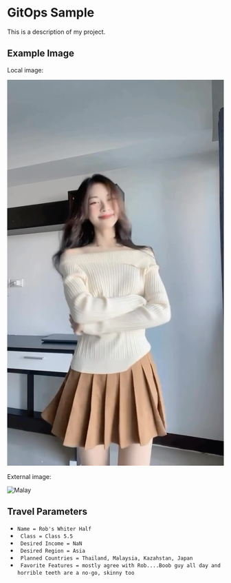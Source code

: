 # GitOps Sample

This is a description of my project.

## Example Image
Local image:

![Thai](images/thai.jpg)

External image:

![Malay](https://as1.ftcdn.net/v2/jpg/01/83/57/50/1000_F_183575057_Ds4e51TuR08IasMWY9cgJOhJkT0quSzx.jpg)

## Travel Parameters

- ```Name = Rob's Whiter Half```
- ``` Class = Class 5.5```
- ``` Desired Income = NaN```
- ``` Desired Region = Asia```
- ``` Planned Countries = Thailand, Malaysia, Kazahstan, Japan```
- ``` Favorite Features = mostly agree with Rob....Boob guy all day and horrible teeth are a no-go, skinny too``` 
